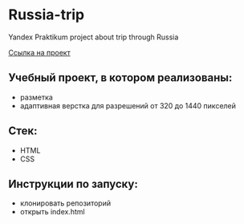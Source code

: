 # Russia-trip
Yandex Praktikum project about trip through Russia

[Ссылка на проект](https://pavelcydep.github.io/Russia-adaptiv-verstka/)

## Учебный проект, в котором реализованы: 
- разметка
- адаптивная верстка для разрешений от 320 до 1440 пикселей

## Стек:
- HTML
- CSS

## Инструкции по запуску:
- клонировать репозиторий
- открыть index.html

